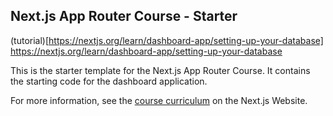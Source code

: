 ## Next.js App Router Course - Starter

(tutorial)[https://nextjs.org/learn/dashboard-app/setting-up-your-database]
https://nextjs.org/learn/dashboard-app/setting-up-your-database

This is the starter template for the Next.js App Router Course. It contains the starting code for the dashboard application.

For more information, see the [course curriculum](https://nextjs.org/learn) on the Next.js Website.



